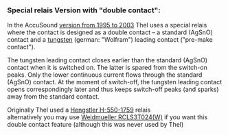 ### Special relais Version with "double contact":  
In the AccuSound [version from 1995 to 2003](https://github.com/analoghifi/Thel-AccuSound-100/tree/a5d61b718bfbff7d215130f20023479826e87e46/hardware/3%29%20version%201995-2003) Thel uses a special relais where the contact is designed as a double contact – a standard (AgSnO) contact and a [tungsten](https://en.wikipedia.org/wiki/Tungsten) (german: "Wolfram") leading contact ("pre-make contact").  
  
The tungsten leading contact closes earlier than the standard (AgSnO) contact when it is switched on. The latter is spared from the switch-on peaks. Only the lower continuous current flows through the standard (AgSnO) contact. At the moment of switch-off, the tungsten leading contact opens correspondingly later and thus keeps switch-off peaks (and sparks) away from the standard contact.  
  
Originally Thel used a [Hengstler H-550-1759](https://github.com/analoghifi/Thel-AccuSound-100/tree/a5d61b718bfbff7d215130f20023479826e87e46/docs/components%20datasheets/special%20relay%20version%201995-2003/Original%3A%20Hengstler%20H-550) relais  
alternatively you may use [Weidmueller RCLS3T024(W)](https://github.com/analoghifi/Thel-AccuSound-100/tree/a5d61b718bfbff7d215130f20023479826e87e46/docs/components%20datasheets/special%20relay%20version%201995-2003/Alternative%3A%20Weidmueller%20RCLS3T024%28W%29) if you want this double contact feature (although this was never used by Thel)  



